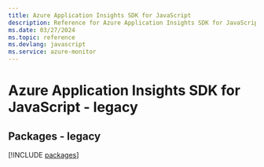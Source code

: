```yaml
---
title: Azure Application Insights SDK for JavaScript
description: Reference for Azure Application Insights SDK for JavaScript
ms.date: 03/27/2024
ms.topic: reference
ms.devlang: javascript
ms.service: azure-monitor
---
```

# Azure Application Insights SDK for JavaScript - legacy
## Packages - legacy
[!INCLUDE [packages](application-insights-index.md)]